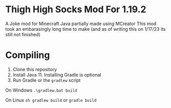 # Thigh High Socks Mod For 1.19.2
A Joke mod for Minecraft Java partially made using MCreator
This mod took an embarasingly long time to make (and as of writing this on 1/17/23 its still not finished)

# Compiling

1. Clone this repository
2. Install Java 11. Installing Gradle is optional
3. Run Gradle or the `gradlew` script

On Windows
`.\gradlew.bat build`

On Linux
`sh gradlew build`
or `gradle build`

